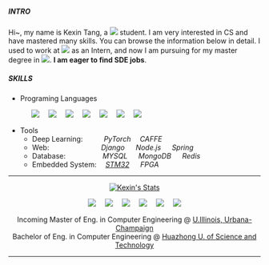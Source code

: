 <!-- 此处为个人简介 -->
##### INTRO
Hi~, my name is Kexin Tang, a <img src="https://img.icons8.com/fluent/24/000000/china-circular.png"/> student. I am very interested in CS and have mastered many skills. You can browse the information below in detail. I used to work at <a href="https://www.mi.com/global/"><img src="https://img.icons8.com/color/24/000000/xiaomi.png"/></a> as an Intern, and now I am pursuing for my master degree in <img src="https://img.icons8.com/color/24/000000/usa-circular.png"/>. **I am eager to find SDE jobs**.

<!-- 此处为个人技能 -->
##### SKILLS
- Programing Languages

&emsp;&emsp;&emsp;
<img src="https://img.icons8.com/color/48/000000/python.png"/>&emsp; 
<img src="https://img.icons8.com/color/48/000000/java-coffee-cup-logo.png"/>&emsp; 
<img src="https://img.icons8.com/color/48/000000/c-plus-plus-logo.png"/>&emsp; 
<img src="https://img.icons8.com/color/48/000000/javascript.png"/>&emsp; 
<img src="https://img.icons8.com/color/48/000000/html-5--v1.png"/>&emsp; 
<img src="https://img.icons8.com/color/48/000000/css3.png"/>&emsp; 
<img src="https://img.icons8.com/ios-filled/48/000000/console.png"/>

- Tools
    - Deep Learning:&emsp;&emsp;&emsp;*PyTorch* &emsp;*CAFFE*
    - Web:&emsp; &emsp; &emsp; &emsp; &emsp;&emsp; *Django* &emsp; *Node.js* &emsp; *Spring*
    - Database:&emsp;&emsp;&emsp;&emsp;&emsp; *MYSQL* &emsp; *MongoDB* &emsp; *Redis*
    - Embedded System:&emsp; <a href="https://www.st.com/en/microcontrollers-microprocessors/stm32-32-bit-arm-cortex-mcus.html">*STM32*</a> &emsp; *FPGA*

<hr>

<!-- 此处为数据统计 -->
<p align="center">
    <a href="https://github.com/kexin-tang">
    <img src="https://github-readme-stats.vercel.app/api?username=kexin-tang&theme=vue" alt="Kexin's Stats" >
    </a>
</p>


<!-- 此处为联系方式，网址等 -->
<p align="center">
  <a href="mailto:KexinTang.0210@gmail.com"><img src="https://img.icons8.com/metro/36/fa314a/email.png"/></a>&emsp;
  <a href="#"><img src="https://img.icons8.com/material-sharp/36/000000/github.png"/></a>&emsp;
  <a href="https://weibo.com/u/5832966400"><img src="https://img.icons8.com/color/36/4a90e2/weibo.png"/></a>&emsp;
  <a href="https://www.zhihu.com/people/black-93-60"><img src="https://img.icons8.com/material-rounded/36/4a90e2/zhihu.png"/></a>&emsp;
  <a href="www.linkedin.com/in/ke-hsin-kexin-tang-3894a31a4"><img src="https://img.icons8.com/metro/36/4a90e2/linkedin.png"/></a>&emsp;
  <a href=""><img src="https://img.icons8.com/fluent/36/000000/photo-album.png"/></a>
</p>


<!-- 此处为个人简介 -->
<p align="center">
    Incoming Master of Eng. in Computer Engineering @ <a href="https://www.uiuc.edu/">U.Illinois, Urbana-Champaign</a><br>
    Bachelor of Eng. in Computer Engineering @ <a href="https://www.hust.edu.cn/">Huazhong U. of Science and Technology</a>
</p>

<hr>
